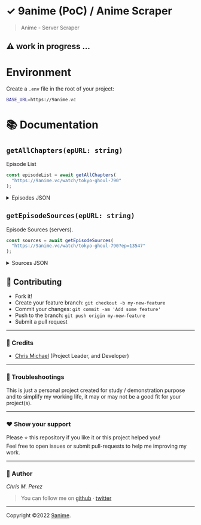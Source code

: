 # ✓ 9anime (PoC) / Anime Scraper

> Anime - Server Scraper

## ⚠️ work in progress ...

# Environment

Create a `.env` file in the root of your project:

```sh
BASE_URL=https://9anime.vc
```

# 📚 Documentation

## `getAllChapters(epURL: string)`

Episode List

```ts
const episodeList = await getAllChapters(
  "https://9anime.vc/watch/tokyo-ghoul-790"
);
```

<details>
<summary>Episodes JSON</summary>

```json
[
  {
    "episode": "1",
    "epURL": "https://9anime.vc/watch/tokyo-ghoul-790?ep=13547"
  },
  {
    "episode": "2",
    "epURL": "https://9anime.vc/watch/tokyo-ghoul-790?ep=13548"
  },
  {
    "episode": "3",
    "epURL": "https://9anime.vc/watch/tokyo-ghoul-790?ep=13549"
  },
  {
    "episode": "4",
    "epURL": "https://9anime.vc/watch/tokyo-ghoul-790?ep=13550"
  },
  {
    "episode": "5",
    "epURL": "https://9anime.vc/watch/tokyo-ghoul-790?ep=13551"
  },
  {
    "episode": "6",
    "epURL": "https://9anime.vc/watch/tokyo-ghoul-790?ep=13552"
  },
  {
    "episode": "7",
    "epURL": "https://9anime.vc/watch/tokyo-ghoul-790?ep=13553"
  },
  {
    "episode": "8",
    "epURL": "https://9anime.vc/watch/tokyo-ghoul-790?ep=13554"
  },
  {
    "episode": "9",
    "epURL": "https://9anime.vc/watch/tokyo-ghoul-790?ep=13555"
  },
  {
    "episode": "10",
    "epURL": "https://9anime.vc/watch/tokyo-ghoul-790?ep=13556"
  },
  {
    "episode": "11",
    "epURL": "https://9anime.vc/watch/tokyo-ghoul-790?ep=13557"
  },
  {
    "episode": "12",
    "epURL": "https://9anime.vc/watch/tokyo-ghoul-790?ep=13558"
  }
]
```

</details>

## `getEpisodeSources(epURL: string)`

Episode Sources (servers).

```ts
const sources = await getEpisodeSources(
  "https://9anime.vc/watch/tokyo-ghoul-790?ep=13547"
);
```

<details>
<summary>Sources JSON</summary>

```json
[
  {
    "type": "dub",
    "serverName": "Vidstreaming",
    "server": {
      "sources": [
        {
          "file": "*.m3u8", // m3u8 URL
          "type": "hls"
        }
      ],
      "sourcesBackup": [],
      "tracks": [
        {
          "file": null,
          "kind": "thumbnails"
        }
      ],
      "server": 4
    }
  } // more ...
]
```

</details>

## **:handshake: Contributing**

- Fork it!
- Create your feature branch: `git checkout -b my-new-feature`
- Commit your changes: `git commit -am 'Add some feature'`
- Push to the branch: `git push origin my-new-feature`
- Submit a pull request

---

### **:busts_in_silhouette: Credits**

- [Chris Michael](https://github.com/ChrisMichaelPerezSantiago) (Project Leader, and Developer)

---

### **:anger: Troubleshootings**

This is just a personal project created for study / demonstration purpose and to simplify my working life, it may or may
not be a good fit for your project(s).

---

### **:heart: Show your support**

Please :star: this repository if you like it or this project helped you!\
Feel free to open issues or submit pull-requests to help me improving my work.

---

### **:robot: Author**

_*Chris M. Perez*_

> You can follow me on
> [github](https://github.com/ChrisMichaelPerezSantiago)&nbsp;&middot;&nbsp;[twitter](https://twitter.com/Chris5855M)

---

Copyright ©2022 [9anime](https://github.com/ChrisMichaelPerezSantiago/9anime).
